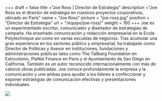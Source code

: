 +++
draft		= false
title		="Joe Ross | Director de Estrategia"
description	="Joe Ross es el director de estrategia en nuestros proyectos corporativos, ubicado en París"
name		= "Joe Ross"
picture		= "joe-ross.jpg"
position 	= "Director de Estrategia"
url			= "/equipo/joe-ross/"
weight		= 160
+++
Joe es un experimentado escritor, comunicador y diseñador de estrategias de campaña. Ha enseñado comunicación y redacción empresarial en la Ecole Polytechnique así como en varias escuelas de negocios. Tras acumular una gran experiencia en los sectores público y empresarial, ha trabajado como Director de Políticas y Asesor en instituciones, fundaciones y administraciones públicas tales como The Tallberg Foundation en Estocolomo, PlaNet Finance en Paris y el Ayuntamiento de San Diego en California. También es un autor reconocido internacionalmente con más de catorce obras publicadas. Joe conoce profundamente la empresa y la comunicación y une ambas para ayudar a los líderes a confeccionar y exponer estrategias de comunicación efectivas y presentaciones individuales.
<br>
<div class="logo"><a href="https://www.linkedin.com/in/joe-ross-5b89941a/"><img src="/img/socialnetworks/linkedin.png"></a></div>